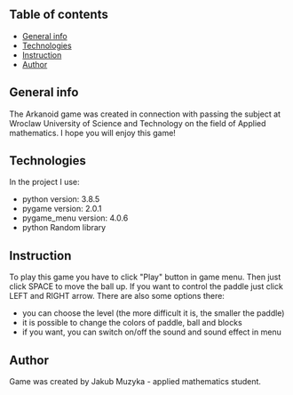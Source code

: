 ## Table of contents
* [General info](#general-info)
* [Technologies](#technologies)
* [Instruction](#instruction)
* [Author](#author)

## General info
The Arkanoid game was created in connection with passing the subject at Wroclaw University of Science and Technology on the field of Applied mathematics. I hope you will enjoy this game!

## Technologies
In the project I use:
* python version: 3.8.5
* pygame version: 2.0.1
* pygame_menu version: 4.0.6
* python Random library 

## Instruction
To play this game you have to click "Play" button in game menu. Then just click SPACE to move the ball up. If you want to control the paddle just click LEFT and RIGHT arrow. There are also some options there:
* you can choose the level (the more difficult it is, the smaller the paddle)
* it is possible to change the colors of paddle, ball and blocks 
* if you want, you can switch on/off the sound and sound effect in menu 

## Author 
Game was created by Jakub Muzyka - applied mathematics student. 
